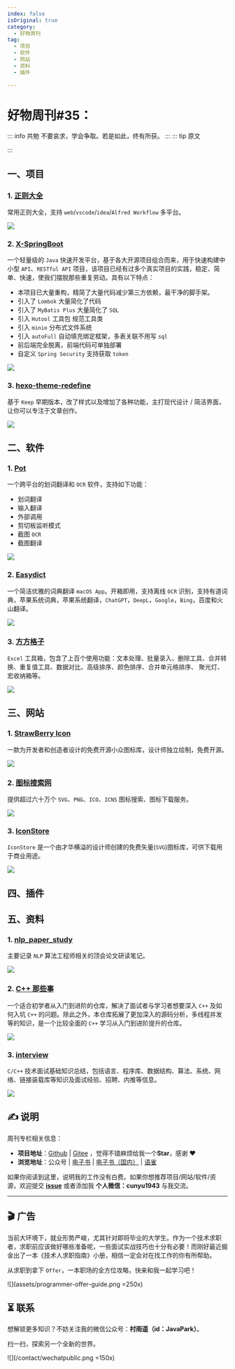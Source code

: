 ```yaml
---
index: false
isOriginal: true
category:
  - 好物周刊
tag:
  - 项目
  - 软件
  - 网站
  - 资料
  - 插件

---
```


# 好物周刊#35：

::: info 共勉
不要哀求，学会争取。若是如此，终有所获。
:::
::: tip 原文

:::



## 一、项目

### 1. [正则大全](https://github.com/any86/any-rule)

常用正则大全，支持 `web`/`vscode`/`idea`/`Alfred Workflow` 多平台。

![](assets/1bf3089c-6bae-4a2c-93d1-26d63e2b735e.webp)

### 2. [X-SpringBoot](https://github.com/yzcheng90/X-SpringBoot)

一个轻量级的 `Java` 快速开发平台，基于各大开源项目组合而来，用于快速构建中小型 `API`、`RESTful API` 项目，该项目已经有过多个真实项目的实践，稳定、简单、快速，使我们摆脱那些重复劳动。具有以下特点：

- 本项目已大量重构，精简了大量代码减少第三方依赖，最干净的脚手架。
- 引入了 `Lombok` 大量简化了代码
- 引入了 `MyBatis Plus` 大量简化了 `SQL`
- 引入 `Hutool` 工具包 规范工具类
- 引入 `minio` 分布式文件系统
- 引入 `autoFull` 自动填充绑定框架，多表关联不用写 `sql`
- 前后端完全脱离，前端代码可单独部署
- 自定义 `Spring Security` 支持获取 `token`

![](assets/38a7dcc3-57e4-484f-91a5-3063c415a215.webp)

### 3. [hexo-theme-redefine](https://github.com/EvanNotFound/hexo-theme-redefine)

基于 `Keep` 早期版本，改了样式以及增加了各种功能，主打现代设计 / 简洁界面，让你可以专注于文章创作。

![](assets/1697414801784-1700093744491-3.webp)

## 二、软件

### 1. [Pot](https://github.com/pot-app/pot-desktop)

一个跨平台的划词翻译和 `OCR` 软件，支持如下功能：

- 划词翻译	
- 输入翻译	
- 外部调用
- 剪切板监听模式	
- 截图 `OCR`	
- 截图翻译

![](https://cdn.jsdelivr.net/gh/cunyu1943/JavaPark@main/src/weekly/2023/assets/1700094045165.webp)



### 2. [Easydict](https://github.com/tisfeng/Easydict)

一个简洁优雅的词典翻译 `macOS App`。开箱即用，支持离线 `OCR` 识别，支持有道词典，苹果系统词典，苹果系统翻译，`ChatGPT`，`DeepL`，`Google`，`Bing`，百度和火山翻译。

![](https://cdn.jsdelivr.net/gh/cunyu1943/JavaPark@main/src/weekly/2023/assets/1700094007510.webp)

### 3. [方方格子](http://www.ffcell.com/)

`Excel` 工具箱，包含了上百个使用功能：文本处理、批量录入、删除工具、合并转换、重复值工具、数据对比、高级排序、颜色排序、合并单元格排序、 聚光灯、宏收纳箱等。

![](https://cdn.jsdelivr.net/gh/cunyu1943/JavaPark@main/src/weekly/2023/assets/1700093824758.webp)

## 三、网站

### 1. [StrawBerry Icon](https://chuangzaoshi.com/icon/)

一款为开发者和创造者设计的免费开源小众图标库，设计师独立绘制，免费开源。

![](https://cdn.jsdelivr.net/gh/cunyu1943/JavaPark@main/src/weekly/2023/assets/1701044207270.webp)

### 2. [图标搜索网](https://www.easyicon.cc/)

提供超过六十万个 `SVG`、`PNG`、`ICO`、`ICNS` 图标搜索、图标下载服务。

![](https://cdn.jsdelivr.net/gh/cunyu1943/JavaPark@main/src/weekly/2023/assets/1701044155334.webp)

### 3. [IconStore](https://iconstore.co/)

`IconStore` 是一个由才华横溢的设计师创建的免费矢量(`SVG`)图标库，可供下载用于商业用途。

![](https://cdn.jsdelivr.net/gh/cunyu1943/JavaPark@main/src/weekly/2023/assets/1701044183959.webp)

## 四、插件

## 五、资料

### 1. [nlp_paper_study](https://github.com/km1994/nlp_paper_study)

主要记录 `NLP` 算法工程师相关的顶会论文研读笔记。

![](https://cdn.jsdelivr.net/gh/cunyu1943/JavaPark@main/src/weekly/2023/assets/1700650259960.webp)

### 2. [C++ 那些事](https://github.com/Light-City/CPlusPlusThings)

一个适合初学者从入门到进阶的仓库，解决了面试者与学习者想要深入 `C++` 及如何入坑 `C++` 的问题。除此之外，本仓库拓展了更加深入的源码分析，多线程并发等的知识，是一个比较全面的 `C++` 学习从入门到进阶提升的仓库。

![](https://cdn.jsdelivr.net/gh/cunyu1943/JavaPark@main/src/weekly/2023/assets/1700650468361.webp)

### 3. [interview](https://github.com/huihut/interview)

`C/C++` 技术面试基础知识总结，包括语言、程序库、数据结构、算法、系统、网络、链接装载库等知识及面试经验、招聘、内推等信息。

![](https://cdn.jsdelivr.net/gh/cunyu1943/JavaPark@main/src/weekly/2023/assets/1700651901784.webp)

## ✍️ 说明

周刊专栏相关信息：

- **项目地址**：[Github](https://github.com/cunyu1943/JavaPark/) | [Gitee](https://gitee.com/cunyu1943/JavaPark/) ，觉得不错麻烦给我一个**Star**，感谢 ❤️
- **浏览地址**：公众号 | [电子书](https://cunyu1943.github.io/) | [电子书（国内）](https://cunyu1943.gitee.io/) | [语雀](https://yuque.com/cunyu1943)

如果你阅读到这里，说明我的工作没有白费。如果你想推荐项目/网站/软件/资源，欢迎提交 **[issue](https://github.com/cunyu1943/JavaPark/issues)** 或者添加我 **个人微信：cunyu1943** 与我交流。

---

## 🎬️ 广告

当前大环境下，就业形势严峻，尤其针对即将毕业的大学生。作为一个技术求职者，求职前应该做好哪些准备呢，一些面试实战技巧也十分有必要！而刚好最近掘金出了一本《技术人求职指南》小册，相信一定会对在找工作的你有所帮助。

从求职到拿下 `Offer`，一本职场的全方位攻略，快来和我一起学习吧！

![](assets/programmer-offer-guide.png =250x)


## ⏳ 联系

想解锁更多知识？不妨关注我的微信公众号：**村雨遥（id：JavaPark）**。

扫一扫，探索另一个全新的世界。

![](/contact/wechatpublic.png =150x)

<Share colorful />